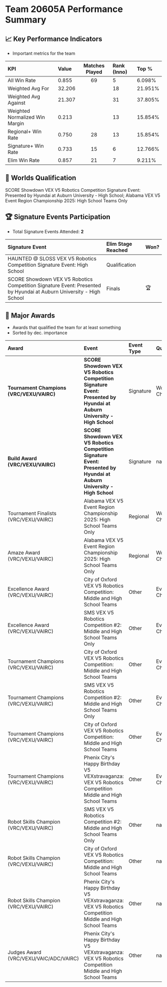 # Team 20605A Performance Summary

## 📈 Key Performance Indicators
- Important metrics for the team

| KPI | Value | Matches Played | Rank (Inno) | Top % |
|:---|:-----|:--------------:|:----|:-----|
| All Win Rate | 0.855 | 69 | 5 | 6.098% |
| Weighted Avg For | 32.206 |  | 18 | 21.951% |
| Weighted Avg Against | 21.307 |  | 31 | 37.805% |
| Weighted Normalized Win Margin | 0.213 |  | 13 | 15.854% |
| Regional+ Win Rate | 0.750 | 28 | 13 | 15.854% |
| Signature+ Win Rate | 0.733 | 15 | 6 | 12.766% |
| Elim Win Rate | 0.857 | 21 | 7 | 9.211% |


## 🎯 Worlds Qualification
SCORE Showdown VEX V5 Robotics Competition Signature Event: Presented by Hyundai at Auburn University - High School; Alabama VEX V5 Event Region Championship 2025: High School Teams Only

## 🏆 Signature Events Participation
- Total Signature Events Attended: **2**

| Signature Event | Elim Stage Reached | Won? |
|:----------------|:-------------------|:----|
| HAUNTED @ SLOSS VEX V5 Robotics Competition Signature Event: High School | Qualification |  |
| SCORE Showdown VEX V5 Robotics Competition Signature Event: Presented by Hyundai at Auburn University - High School | Finals | 🏆 |


## 🥇 Major Awards
- Awards that qualified the team for at least something
- Sorted by dec. importance

| Award | Event | Event Type | Qualification |
|:------|:------|:-----------|:--------------|
| **Tournament Champions (VRC/VEXU/VAIRC)** | **SCORE Showdown VEX V5 Robotics Competition Signature Event: Presented by Hyundai at Auburn University - High School** | Signature | World Championship |
| **Build Award (VRC/VEXU/VAIRC)** | **SCORE Showdown VEX V5 Robotics Competition Signature Event: Presented by Hyundai at Auburn University - High School** | Signature | nan |
| Tournament Finalists (VRC/VEXU/VAIRC) | Alabama VEX V5 Event Region Championship 2025: High School Teams Only | Regional | World Championship |
| Amaze Award (VRC/VEXU/VAIRC) | Alabama VEX V5 Event Region Championship 2025: High School Teams Only | Regional | World Championship |
| Excellence Award (VRC/VEXU/VAIRC) | City of Oxford VEX V5 Robotics Competition: Middle and High School Teams | Other | Event Region Championship |
| Excellence Award (VRC/VEXU/VAIRC) | SMS VEX V5 Robotics Competition #2: Middle and High School Teams Only | Other | Event Region Championship |
| Tournament Champions (VRC/VEXU/VAIRC) | City of Oxford VEX V5 Robotics Competition: Middle and High School Teams | Other | Event Region Championship |
| Tournament Champions (VRC/VEXU/VAIRC) | SMS VEX V5 Robotics Competition #2: Middle and High School Teams Only | Other | Event Region Championship |
| Tournament Champions (VRC/VEXU/VAIRC) | City of Oxford VEX V5 Robotics Competition: Middle and High School Teams | Other | Event Region Championship |
| Tournament Champions (VRC/VEXU/VAIRC) | Phenix City's Happy Birthday V5 VEXstravaganza: VEX V5 Robotics Competition Middle and High School Teams | Other | Event Region Championship |
| Robot Skills Champion (VRC/VEXU/VAIRC) | SMS VEX V5 Robotics Competition #2: Middle and High School Teams Only | Other | nan |
| Robot Skills Champion (VRC/VEXU/VAIRC) | City of Oxford VEX V5 Robotics Competition: Middle and High School Teams | Other | nan |
| Robot Skills Champion (VRC/VEXU/VAIRC) | Phenix City's Happy Birthday V5 VEXstravaganza: VEX V5 Robotics Competition Middle and High School Teams | Other | nan |
| Judges Award (VRC/VEXU/VAIC/ADC/VAIRC) | Phenix City's Happy Birthday V5 VEXstravaganza: VEX V5 Robotics Competition Middle and High School Teams | Other | nan |

